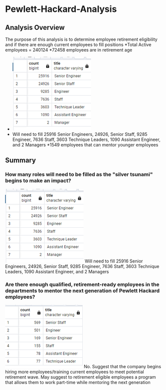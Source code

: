 # Pewlett-Hackard-Analysis

## Analysis Overview
The purpose of this analysis is to determine employee retirement eligibility and if there are enough current employees to fill positions
*Total Active employees = 240124
*72458 employees are in retirement age 
* ![picture alt](retire_titles.png)
* Will need to fill 25916 Senior Engineers, 24926, Senior Staff, 9285 Engineer, 7636 Staff, 3603 Technique Leaders, 1090 Assistant Engineer, and 2 Managers
*1549 employees that can mentor younger employees


## Summary
### How many roles will need to be filled as the "silver tsunami" begins to make an impact?
![picture alt](retire_titles.png)
Will need to fill 25916 Senior Engineers, 24926, Senior Staff, 9285 Engineer, 7636 Staff, 3603 Technique Leaders, 1090 Assistant Engineer, and 2 Managers

### Are there enough qualified, retirement-ready employees in the departments to mentor the next generation of Pewlett Hackard employees?
![picture alt](mentor_titles.png)
No.  Suggest that the company begins hiring more employees/training current employees to meet
potential retirement wave.  May suggest to retirement eligible employees a program that allows them to work part-time while mentoring the next generation